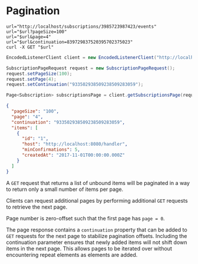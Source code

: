 
# Pagination

```shell
url="http://localhost/subscriptions/3985723987423/events"
url="$url?pageSize=100"
url="$url&page=4"
url="$url&continuation=839729837520395702375023"
curl -X GET "$url"  
```

```java
EncodedListenerClient client = new EncodedListenerClient("http://localhost");

SubscriptionPageRequest request = new SubscriptionPageRequest();
request.setPageSize(100);
request.setPage(4);
request.setContinuation("933502938509238509283059");

Page<Subscription> subscriptionsPage = client.getSubscriptionsPage(request);
```

```json
{
  "pageSize": "100",
  "page": "4",
  "continuation": "933502938509238509283059",
  "items": [
    {
      "id": "1",
      "host": "http://localhost:8080/handler",
      "minConfirmations": 5,
      "createdAt": "2017-11-01T00:00:00.000Z"
    }
  ]
}
```

A `GET` request that returns a list of unbound items will be paginated
in a way to return only a small number of items per page.

Clients can request additional pages by performing additional `GET`
requests to retrieve the next page.

Page number is zero-offset such that the first page has `page = 0`.

The page response contains a `continuation` property that can be added
to `GET` requests for the next page to stabilize pagination offsets.
Including the continuation parameter ensures that newly added items
will not shift down items in the next page. This allows pages to be
iterated over without encountering repeat elements as elements are
added.

